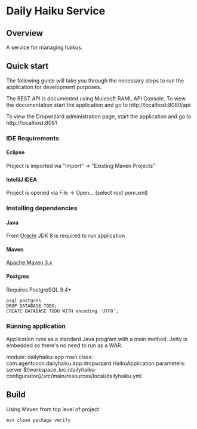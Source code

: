 # Daily Haiku Service

## Overview

A service for managing haikus.


## Quick start

The following guide will take you through the necessary steps to run the application for development purposes.

The REST API is documented using Mulesoft RAML API Console. To view the documentation start the application and go to http://localhost:8080/api

To view the Dropwizard administration page, start the application and go to http://localhost:8081

### IDE Requirements

#### Eclipse

Project is imported via "Import" -> "Existing Maven Projects"  

#### IntelliJ IDEA

Project is opened via File -> Open... (select root pom.xml)  

### Installing dependencies

#### Java
From [Oracle](http://www.oracle.com/technetwork/java/javase/downloads/index.html)
JDK 8 is required to run application

#### Maven
[Apache Maven 3.x](http://maven.apache.org/download.cgi)

#### Postgres
Requires PostgreSQL 9.4+

```
psql postgres
DROP DATABASE TODO;
CREATE DATABASE TODO WITH encoding 'UTF8';
```

### Running application

Application runs as a standard Java program with a main method. Jetty is embedded so there's no need to run as a WAR.

module: dailyhaiku-app
main class: com.agentcoon.dailyhaiku.app.dropwizard.HaikuApplication
parameters: server ${workspace_loc:/dailyhaiku-configuration}/src/main/resources/local/dailyhaiku.yml

## Build

Using Maven from top level of project
```
mvn clean package verify
```